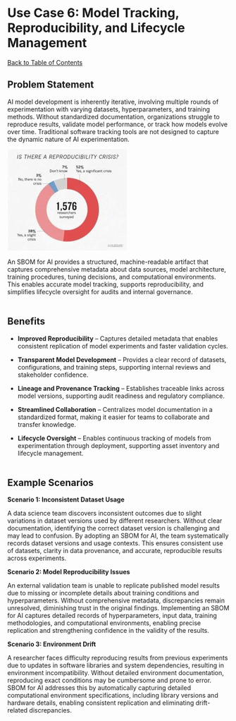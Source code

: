 # Use Case 6: Model Tracking, Reproducibility, and Lifecycle Management

[Back to Table of Contents](../../README.md#table-of-contents)

## Problem Statement

AI model development is inherently iterative, involving multiple rounds of experimentation with varying datasets, hyperparameters, and training methods. Without standardized documentation, organizations struggle to reproduce results, validate model performance, or track how models evolve over time. Traditional software tracking tools are not designed to capture the dynamic nature of AI experimentation.

![Use Case 6 Illustration](../../images/us6-image.jpg)

An SBOM for AI provides a structured, machine-readable artifact that captures comprehensive metadata about data sources, model architecture, training procedures, tuning decisions, and computational environments. This enables accurate model tracking, supports reproducibility, and simplifies lifecycle oversight for audits and internal governance.
<br><br>

## Benefits

*   **Improved Reproducibility** – Captures detailed metadata that enables consistent replication of model experiments and faster validation cycles.

*   **Transparent Model Development** – Provides a clear record of datasets, configurations, and training steps, supporting internal reviews and stakeholder confidence.

*   **Lineage and Provenance Tracking** – Establishes traceable links across model versions, supporting audit readiness and regulatory compliance.

*   **Streamlined Collaboration** – Centralizes model documentation in a standardized format, making it easier for teams to collaborate and transfer knowledge.

*   **Lifecycle Oversight** – Enables continuous tracking of models from experimentation through deployment, supporting asset inventory and lifecycle management.
<br><br>

## Example Scenarios

**Scenario 1: Inconsistent Dataset Usage**

A data science team discovers inconsistent outcomes due to slight variations in dataset versions used by different researchers. Without clear documentation, identifying the correct dataset version is challenging and may lead to confusion. By adopting an SBOM for AI, the team systematically records dataset versions and usage contexts. This ensures consistent use of datasets, clarity in data provenance, and accurate, reproducible results across experiments.

**Scenario 2: Model Reproducibility Issues**

An external validation team is unable to replicate published model results due to missing or incomplete details about training conditions and hyperparameters. Without comprehensive metadata, discrepancies remain unresolved, diminishing trust in the original findings. Implementing an SBOM for AI captures detailed records of hyperparameters, input data, training methodologies, and computational environments, enabling precise replication and strengthening confidence in the validity of the results.

**Scenario 3: Environment Drift**

A researcher faces difficulty reproducing results from previous experiments due to updates in software libraries and system dependencies, resulting in environment incompatibility. Without detailed environment documentation, reproducing exact conditions may be cumbersome and prone to error. SBOM for AI addresses this by automatically capturing detailed computational environment specifications, including library versions and hardware details, enabling consistent replication and eliminating drift-related discrepancies.

